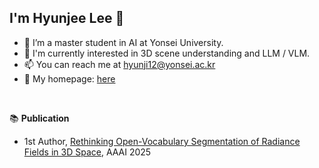 ## I'm Hyunjee Lee 👋

- 🌱  I’m a master student in AI at Yonsei University.
- 👀  I'm currently interested in 3D scene understanding and LLM / VLM.
- 📫  You can reach me at [hyunji12@yonsei.ac.kr](hyunji12@yonsei.ac.kr)
- 🏡  My homepage: [here](https://hyunji12.github.io/)
<br>

📚 <b>Publication</b>
- 1st Author, [Rethinking Open-Vocabulary Segmentation of Radiance Fields in 3D Space](https://arxiv.org/abs/2408.07416), AAAI 2025

<!--
**hyunji12/hyunji12** is a ✨ _special_ ✨ repository because its `README.md` (this file) appears on your GitHub profile.

Here are some ideas to get you started:

- 🔭 I’m currently working on ...
- 🌱 I’m currently learning ...
- 👯 I’m looking to collaborate on ...
- 🤔 I’m looking for help with ...
- 💬 Ask me about ...
- 📫 How to reach me: ...
- 😄 Pronouns: ...
- ⚡ Fun fact: ...
-->
